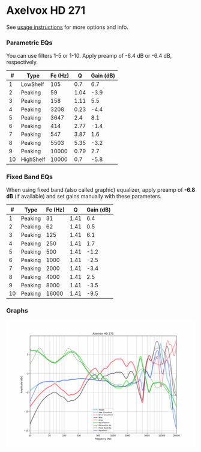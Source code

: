 # Axelvox HD 271
See [usage instructions](https://github.com/jaakkopasanen/AutoEq#usage) for more options and info.

### Parametric EQs
You can use filters 1-5 or 1-10. Apply preamp of -6.4 dB or -6.4 dB, respectively.

|   # | Type      |   Fc (Hz) |    Q |   Gain (dB) |
|-----|-----------|-----------|------|-------------|
|   1 | LowShelf  |       105 | 0.7  |         6.7 |
|   2 | Peaking   |        59 | 1.04 |        -3.9 |
|   3 | Peaking   |       158 | 1.11 |         5.5 |
|   4 | Peaking   |      3208 | 0.23 |        -4.4 |
|   5 | Peaking   |      3647 | 2.4  |         8.1 |
|   6 | Peaking   |       414 | 2.77 |        -1.4 |
|   7 | Peaking   |       547 | 3.87 |         1.6 |
|   8 | Peaking   |      5503 | 5.35 |        -3.2 |
|   9 | Peaking   |     10000 | 0.79 |         2.7 |
|  10 | HighShelf |     10000 | 0.7  |        -5.8 |

### Fixed Band EQs
When using fixed band (also called graphic) equalizer, apply preamp of **-6.8 dB** (if available) and set gains manually with these parameters.

|   # | Type    |   Fc (Hz) |    Q |   Gain (dB) |
|-----|---------|-----------|------|-------------|
|   1 | Peaking |        31 | 1.41 |         6.4 |
|   2 | Peaking |        62 | 1.41 |         0.5 |
|   3 | Peaking |       125 | 1.41 |         6.1 |
|   4 | Peaking |       250 | 1.41 |         1.7 |
|   5 | Peaking |       500 | 1.41 |        -1.2 |
|   6 | Peaking |      1000 | 1.41 |        -2.5 |
|   7 | Peaking |      2000 | 1.41 |        -3.4 |
|   8 | Peaking |      4000 | 1.41 |         2.5 |
|   9 | Peaking |      8000 | 1.41 |        -3.5 |
|  10 | Peaking |     16000 | 1.41 |        -9.5 |

### Graphs
![](./Axelvox%20HD%20271.png)
